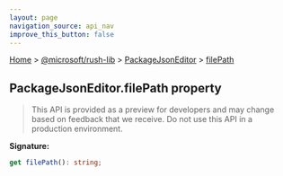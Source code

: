 ```yaml
---
layout: page
navigation_source: api_nav
improve_this_button: false
---
```



[Home](./index.md) &gt; [@microsoft/rush-lib](./rush-lib.md) &gt; [PackageJsonEditor](./rush-lib.packagejsoneditor.md) &gt; [filePath](./rush-lib.packagejsoneditor.filepath.md)

## PackageJsonEditor.filePath property

> This API is provided as a preview for developers and may change based on feedback that we receive. Do not use this API in a production environment.
>

<b>Signature:</b>

```typescript
get filePath(): string;
```

